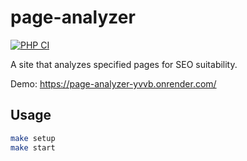 # page-analyzer

[![PHP CI](https://github.com/behindthep/page-analyzer/actions/workflows/phpci.yml/badge.svg)](https://github.com/behindthep/page-analyzer/actions/workflows/phpci.yml)

A site that analyzes specified pages for SEO suitability.

Demo: https://page-analyzer-yvvb.onrender.com/

## Usage

```bash
make setup
make start
```
